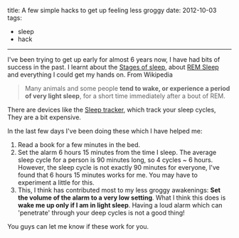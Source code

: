 title: A few simple hacks to get up feeling less groggy
date: 2012-10-03
tags:
- sleep
- hack
---

I've been trying to get up early for almost 6 years now, I have had bits of success in the past. I learnt about the [Stages of sleep](http://en.wikipedia.org/wiki/Sleep#Sleep_stages), about [REM Sleep](http://en.wikipedia.org/wiki/Rapid_eye_movement_sleep) and everything I could get my hands on. From Wikipedia

>Many animals and some people **tend to wake, or experience a period of very light sleep**, for a short time immediately after a bout of REM. 

There are devices like the [Sleep tracker](http://www.sleeptracker.com/), which track your sleep cycles, They are a bit expensive.

In the last few days I've been doing these which I have helped me:

 1. Read a book for a few minutes in the bed.
 2. Set the alarm  6 hours 15 minutes from the time I sleep. The average sleep cycle for a person is 90 minutes long, so 4 cycles ~ 6 hours. However, the sleep cycle is not exactly 90  minutes for everyone, I've found that 6 hours 15 minutes works for me. You may have to experiment a little for this.
 3. This, I think has contributed most to my less groggy awakenings: **Set the volume of the alarm to a very low setting**. What I think this does is **wake me up only if I am in light sleep**. Having a loud alarm which can 'penetrate' through your deep cycles is not a good thing!

You guys can let me know if these work for you.
